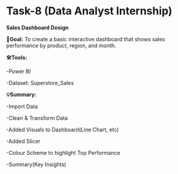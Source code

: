 # Task-8 (Data Analyst Internship)

**Sales Dashboard Design**

**🎯Goal:** To create a basic interactive dashboard that shows sales performance by product, region, and month.

**🛠️Tools:**

-Power BI

-Dataset: Superstore_Sales

**💡Summary:**

-Import Data

-Clean & Transform Data

-Added Visuals to Dashboard(Line Chart, etc)

-Added Slicer

-Colour Scheme to highlight Top Performance

-Summary(Key Insights)
